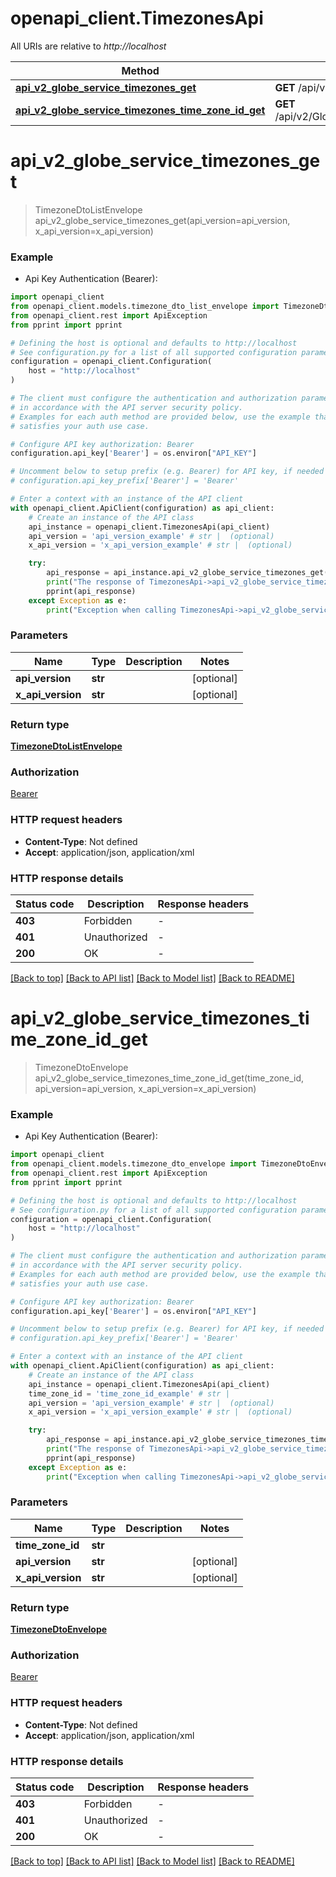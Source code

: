 # openapi_client.TimezonesApi

All URIs are relative to *http://localhost*

Method | HTTP request | Description
------------- | ------------- | -------------
[**api_v2_globe_service_timezones_get**](TimezonesApi.md#api_v2_globe_service_timezones_get) | **GET** /api/v2/GlobeService/Timezones | 
[**api_v2_globe_service_timezones_time_zone_id_get**](TimezonesApi.md#api_v2_globe_service_timezones_time_zone_id_get) | **GET** /api/v2/GlobeService/Timezones/{timeZoneId} | 


# **api_v2_globe_service_timezones_get**
> TimezoneDtoListEnvelope api_v2_globe_service_timezones_get(api_version=api_version, x_api_version=x_api_version)



### Example

* Api Key Authentication (Bearer):

```python
import openapi_client
from openapi_client.models.timezone_dto_list_envelope import TimezoneDtoListEnvelope
from openapi_client.rest import ApiException
from pprint import pprint

# Defining the host is optional and defaults to http://localhost
# See configuration.py for a list of all supported configuration parameters.
configuration = openapi_client.Configuration(
    host = "http://localhost"
)

# The client must configure the authentication and authorization parameters
# in accordance with the API server security policy.
# Examples for each auth method are provided below, use the example that
# satisfies your auth use case.

# Configure API key authorization: Bearer
configuration.api_key['Bearer'] = os.environ["API_KEY"]

# Uncomment below to setup prefix (e.g. Bearer) for API key, if needed
# configuration.api_key_prefix['Bearer'] = 'Bearer'

# Enter a context with an instance of the API client
with openapi_client.ApiClient(configuration) as api_client:
    # Create an instance of the API class
    api_instance = openapi_client.TimezonesApi(api_client)
    api_version = 'api_version_example' # str |  (optional)
    x_api_version = 'x_api_version_example' # str |  (optional)

    try:
        api_response = api_instance.api_v2_globe_service_timezones_get(api_version=api_version, x_api_version=x_api_version)
        print("The response of TimezonesApi->api_v2_globe_service_timezones_get:\n")
        pprint(api_response)
    except Exception as e:
        print("Exception when calling TimezonesApi->api_v2_globe_service_timezones_get: %s\n" % e)
```



### Parameters


Name | Type | Description  | Notes
------------- | ------------- | ------------- | -------------
 **api_version** | **str**|  | [optional] 
 **x_api_version** | **str**|  | [optional] 

### Return type

[**TimezoneDtoListEnvelope**](TimezoneDtoListEnvelope.md)

### Authorization

[Bearer](../README.md#Bearer)

### HTTP request headers

 - **Content-Type**: Not defined
 - **Accept**: application/json, application/xml

### HTTP response details

| Status code | Description | Response headers |
|-------------|-------------|------------------|
**403** | Forbidden |  -  |
**401** | Unauthorized |  -  |
**200** | OK |  -  |

[[Back to top]](#) [[Back to API list]](../README.md#documentation-for-api-endpoints) [[Back to Model list]](../README.md#documentation-for-models) [[Back to README]](../README.md)

# **api_v2_globe_service_timezones_time_zone_id_get**
> TimezoneDtoEnvelope api_v2_globe_service_timezones_time_zone_id_get(time_zone_id, api_version=api_version, x_api_version=x_api_version)



### Example

* Api Key Authentication (Bearer):

```python
import openapi_client
from openapi_client.models.timezone_dto_envelope import TimezoneDtoEnvelope
from openapi_client.rest import ApiException
from pprint import pprint

# Defining the host is optional and defaults to http://localhost
# See configuration.py for a list of all supported configuration parameters.
configuration = openapi_client.Configuration(
    host = "http://localhost"
)

# The client must configure the authentication and authorization parameters
# in accordance with the API server security policy.
# Examples for each auth method are provided below, use the example that
# satisfies your auth use case.

# Configure API key authorization: Bearer
configuration.api_key['Bearer'] = os.environ["API_KEY"]

# Uncomment below to setup prefix (e.g. Bearer) for API key, if needed
# configuration.api_key_prefix['Bearer'] = 'Bearer'

# Enter a context with an instance of the API client
with openapi_client.ApiClient(configuration) as api_client:
    # Create an instance of the API class
    api_instance = openapi_client.TimezonesApi(api_client)
    time_zone_id = 'time_zone_id_example' # str | 
    api_version = 'api_version_example' # str |  (optional)
    x_api_version = 'x_api_version_example' # str |  (optional)

    try:
        api_response = api_instance.api_v2_globe_service_timezones_time_zone_id_get(time_zone_id, api_version=api_version, x_api_version=x_api_version)
        print("The response of TimezonesApi->api_v2_globe_service_timezones_time_zone_id_get:\n")
        pprint(api_response)
    except Exception as e:
        print("Exception when calling TimezonesApi->api_v2_globe_service_timezones_time_zone_id_get: %s\n" % e)
```



### Parameters


Name | Type | Description  | Notes
------------- | ------------- | ------------- | -------------
 **time_zone_id** | **str**|  | 
 **api_version** | **str**|  | [optional] 
 **x_api_version** | **str**|  | [optional] 

### Return type

[**TimezoneDtoEnvelope**](TimezoneDtoEnvelope.md)

### Authorization

[Bearer](../README.md#Bearer)

### HTTP request headers

 - **Content-Type**: Not defined
 - **Accept**: application/json, application/xml

### HTTP response details

| Status code | Description | Response headers |
|-------------|-------------|------------------|
**403** | Forbidden |  -  |
**401** | Unauthorized |  -  |
**200** | OK |  -  |

[[Back to top]](#) [[Back to API list]](../README.md#documentation-for-api-endpoints) [[Back to Model list]](../README.md#documentation-for-models) [[Back to README]](../README.md)

